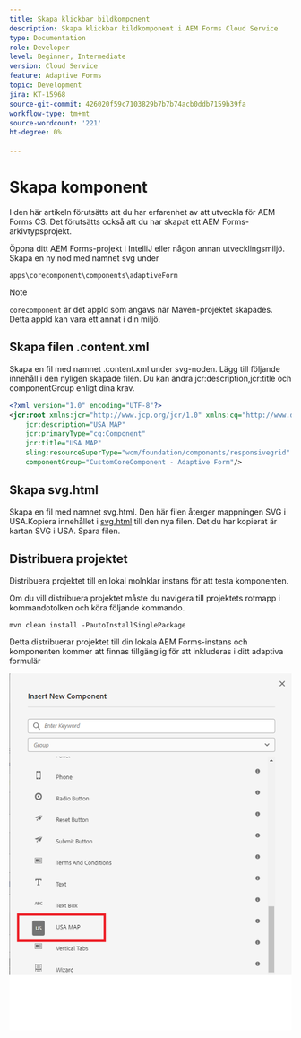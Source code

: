 ```yaml
---
title: Skapa klickbar bildkomponent
description: Skapa klickbar bildkomponent i AEM Forms Cloud Service
type: Documentation
role: Developer
level: Beginner, Intermediate
version: Cloud Service
feature: Adaptive Forms
topic: Development
jira: KT-15968
source-git-commit: 426020f59c7103829b7b7b74acb0ddb7159b39fa
workflow-type: tm+mt
source-wordcount: '221'
ht-degree: 0%

---
```


# Skapa komponent

I den här artikeln förutsätts att du har erfarenhet av att utveckla för AEM Forms CS. Det förutsätts också att du har skapat ett AEM Forms-arkivtypsprojekt.

Öppna ditt AEM Forms-projekt i IntelliJ eller någon annan utvecklingsmiljö. Skapa en ny nod med namnet svg under

```
apps\corecomponent\components\adaptiveForm
```

>[!NOTE]
>
> ``corecomponent`` är det appId som angavs när Maven-projektet skapades. Detta appId kan vara ett annat i din miljö.


## Skapa filen .content.xml

Skapa en fil med namnet .content.xml under svg-noden. Lägg till följande innehåll i den nyligen skapade filen. Du kan ändra jcr:description,jcr:title och componentGroup enligt dina krav.

```xml
<?xml version="1.0" encoding="UTF-8"?>
<jcr:root xmlns:jcr="http://www.jcp.org/jcr/1.0" xmlns:cq="http://www.day.com/jcr/cq/1.0" xmlns:sling="http://sling.apache.org/jcr/sling/1.0"
    jcr:description="USA MAP"
    jcr:primaryType="cq:Component"
    jcr:title="USA MAP"
    sling:resourceSuperType="wcm/foundation/components/responsivegrid"
    componentGroup="CustomCoreComponent - Adaptive Form"/>
```

## Skapa svg.html

Skapa en fil med namnet svg.html. Den här filen återger mappningen SVG i USA.Kopiera innehållet i [svg.html](assets/svg.html) till den nya filen. Det du har kopierat är kartan SVG i USA. Spara filen.

## Distribuera projektet

Distribuera projektet till en lokal molnklar instans för att testa komponenten.

Om du vill distribuera projektet måste du navigera till projektets rotmapp i kommandotolken och köra följande kommando.

```
mvn clean install -PautoInstallSinglePackage
```

Detta distribuerar projektet till din lokala AEM Forms-instans och komponenten kommer att finnas tillgänglig för att inkluderas i ditt adaptiva formulär

![usa-karta](./assets/usa-map.png)